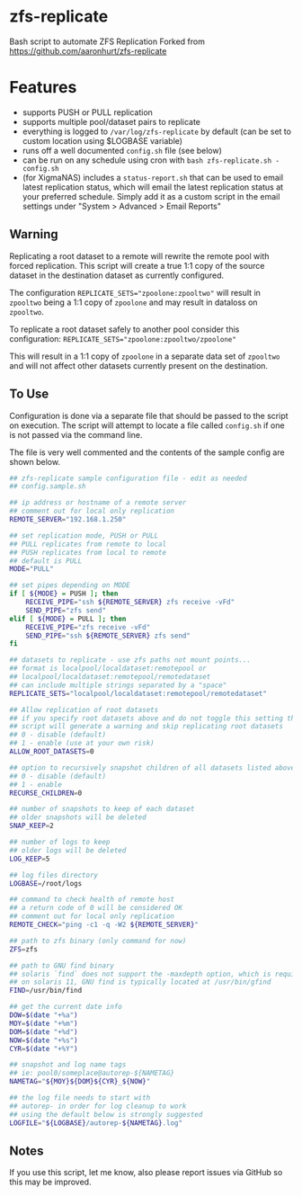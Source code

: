 # zfs-replicate
Bash script to automate ZFS Replication
Forked from https://github.com/aaronhurt/zfs-replicate

# Features
- supports PUSH or PULL replication
- supports multiple pool/dataset pairs to replicate
- everything is logged to `/var/log/zfs-replicate` by default (can be set to custom location using $LOGBASE variable)
- runs off a well documented `config.sh` file (see below)
- can be run on any schedule using cron with `bash zfs-replicate.sh -config.sh`
- (for XigmaNAS) includes a `status-report.sh` that can be used to email latest replication status, which will email the latest replication status at your preferred schedule. Simply add it as a custom script in the email settings under "System > Advanced > Email Reports" 

Warning
-------

Replicating a root dataset to a remote will rewrite the remote pool with forced replication.  This script will create
a true 1:1 copy of the source dataset in the destination dataset as currently configured.

The configuration ```REPLICATE_SETS="zpoolone:zpooltwo"``` will result in ```zpooltwo``` being a 1:1 copy of ```zpoolone```
and may result in dataloss on ```zpooltwo```.

To replicate a root dataset safely to another pool consider this configuration: ```REPLICATE_SETS="zpoolone:zpooltwo/zpoolone"```

This will result in a 1:1 copy of ```zpoolone``` in a separate data set of ```zpooltwo``` and will not affect other datasets currently present on the destination.

To Use
------

Configuration is done via a separate file that should be passed to the script on execution.  The script will attempt to locate a file called ```config.sh``` if one is not passed via the command line.

The file is very well commented and the contents of the sample config are shown below.

```bash
## zfs-replicate sample configuration file - edit as needed
## config.sample.sh

## ip address or hostname of a remote server
## comment out for local only replication
REMOTE_SERVER="192.168.1.250"

## set replication mode, PUSH or PULL
## PULL replicates from remote to local
## PUSH replicates from local to remote
## default is PULL
MODE="PULL"

## set pipes depending on MODE
if [ ${MODE} = PUSH ]; then
    RECEIVE_PIPE="ssh ${REMOTE_SERVER} zfs receive -vFd"
    SEND_PIPE="zfs send"
elif [ ${MODE} = PULL ]; then
    RECEIVE_PIPE="zfs receive -vFd"
    SEND_PIPE="ssh ${REMOTE_SERVER} zfs send"
fi

## datasets to replicate - use zfs paths not mount points...
## format is localpool/localdataset:remotepool or
## localpool/localdataset:remotepool/remotedataset
## can include multiple strings separated by a "space"
REPLICATE_SETS="localpool/localdataset:remotepool/remotedataset"

## Allow replication of root datasets
## if you specify root datasets above and do not toggle this setting the
## script will generate a warning and skip replicating root datasets
## 0 - disable (default)
## 1 - enable (use at your own risk)
ALLOW_ROOT_DATASETS=0

## option to recursively snapshot children of all datasets listed above
## 0 - disable (default)
## 1 - enable
RECURSE_CHILDREN=0

## number of snapshots to keep of each dataset
## older snapshots will be deleted
SNAP_KEEP=2

## number of logs to keep
## older logs will be deleted
LOG_KEEP=5

## log files directory
LOGBASE=/root/logs

## command to check health of remote host
## a return code of 0 will be considered OK
## comment out for local only replication
REMOTE_CHECK="ping -c1 -q -W2 ${REMOTE_SERVER}"

## path to zfs binary (only command for now)
ZFS=zfs

## path to GNU find binary
## solaris `find` does not support the -maxdepth option, which is required
## on solaris 11, GNU find is typically located at /usr/bin/gfind
FIND=/usr/bin/find

## get the current date info
DOW=$(date "+%a")
MOY=$(date "+%m")
DOM=$(date "+%d")
NOW=$(date "+%s")
CYR=$(date "+%Y")

## snapshot and log name tags
## ie: pool0/someplace@autorep-${NAMETAG}
NAMETAG="${MOY}${DOM}${CYR}_${NOW}"

## the log file needs to start with
## autorep- in order for log cleanup to work
## using the default below is strongly suggested
LOGFILE="${LOGBASE}/autorep-${NAMETAG}.log"
```

Notes
-----
If you use this script, let me know, also please report issues via GitHub so this may be improved.

